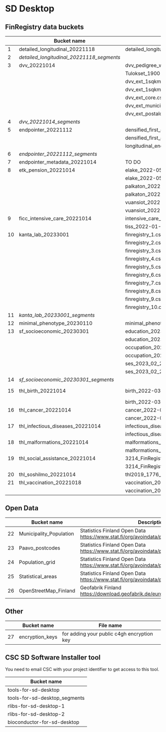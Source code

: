 # SD Desktop

## FinRegistry data buckets

| | Bucket name                               | File name                                                              |      |
|-- | ------                                    | ------                                                                 | ---  |
| 1 | detailed_longitudinal_20221118            | detailed_longitudinal_DF10_2022-11-11.csv                              |   |
| 2 | *detailed_longitudinal_20221118_segments* |                                                                        |   |
| 3 | dvv_20221014                              | dvv_pedigree_withfamid.20220501.tsv                                    |   |
| |                                           | Tulokset_1900-2010_tutkhenk_aviohist.txt.finreg_IDsp                   |   |
| |                                           | dvv_ext_1sqkm_2010.csv                                                 |   |
| |                                           | dvv_ext_1sqkm_2018.csv                                                 |   |
| |                                           | dvv_ext_core.csv                                                       |   |
| |                                           | dvv_ext_municip.csv                                                    |   |
| |                                           | dvv_ext_postalcode.csv                                                 |   |
| 4 | *dvv_20221014_segments*                   |                                                                        |   |
| 5 | endpointer_20221112                       | densified_first_events_DF10_no_omits_2022-09-20.feather                |   |
| |                                           | densified_first_events_DF10_no_omits_2022-09-20.txt                    |   |
| |                                           | longitudinal_endpoints_DF10_2022_09_29.txt.ALL.gz                      |   |
| 6 | *endpointer_20221112_segments*            |                                                                        |   |
| 7 | endpointer_metadata_20221014            | TO DO                                                                       |   |
| 8 | etk_pension_20221014                      | elake_2022-05-10.csv                                                   |   |
| |                                           | elake_2022-05-10.feather                                               |   |
| |                                           | palkaton_2022-05-10.csv                                                |   |
| |                                           | palkaton_2022-05-10.feather                                            |   |
| |                                           | vuansiot_2022-05-12.csv                                                |   |
| |                                           | vuansiot_2022-05-12.feather                                            |   |
| 9 | ficc_intensive_care_20221014              | intensive_care_2022-01-20.csv                                          |   |
| |                                           | tiss_2022-01-20.csv                                                    |   |
| 10 | kanta_lab_20233001                        | finregistry_1.csv.finreg_IDs.c4gh                                      |   |
| |                                           | finregistry_2.csv.finreg_IDs.c4gh                                      |   |
| |                                           | finregistry_3.csv.finreg_IDs.c4gh                                      |   |
| |                                           | finregistry_4.csv.finreg_IDs.c4gh                                      |   |
| |                                           | finregistry_5.csv.finreg_IDs.c4gh                                      |   |
| |                                           | finregistry_6.csv.finreg_IDs.c4gh                                      |   |
| |                                           | finregistry_7.csv.finreg_IDs.c4gh                                      |   |
| |                                           | finregistry_8.csv.finreg_IDs.c4gh                                      |   |
| |                                           | finregistry_9.csv.finreg_IDs.c4gh                                      |   |
| |                                           | finregistry_10.csv.finreg_IDs.c4gh                                     |   |
| 11 | *kanta_lab_20233001_segments*             |                                                                        |   |
| 12 | minimal_phenotype_20230110                | minimal_phenotype_20221216.csv                                         |   |
| 13 | sf_socioeconomic_20230301                 | education_2023-02-28.csv                                               |   |
| |                                           | education_2023-02-28.feather                                           |   |
| |                                           | occupation_2023_02_28.csv                                              |   |
| |                                           | occupation_2023_02_28.feather                                          |   |
| |                                           | ses_2023_02_28.csv                                                     |   |
| |                                           | ses_2023_02_28.feather                                                 |   |
| 14 | *sf_socioeconomic_20230301_segments*      |                                                                        |   |
| 15 | thl_birth_20221014                        | birth_2022-03-08.csv                                                   |csv2 type |
| |                                           | birth_2022-03-08.feather                                               |   |
| 16 | thl_cancer_20221014                       | cancer_2022-06-23.csv                                                  |   |
| |                                           | cancer_2022-06-23.feather                                              |   |
| 17 | thl_infectious_diseases_20221014          | infectious_diseases_2022-05-24.csv                                     |   |
| |                                           | infectious_diseases_2022-05-24.feather                                 |   |
| 18 | thl_malformations_20221014                | malformations_anomaly_2022-01-26.csv                                   |   |
||                                          | malformations_basic_2022-01-26.csv                                     |   |
| 19 |thl_social_assistance_20221014            | 3214_FinRegistry_puolisontoitu_MattssonHannele07122020.csv.finreg_IDsp |   |
||                                          | 3214_FinRegistry_toitu_MattssonHannele07122020.csv.finreg_IDsp         |   |
|20 |thl_soshilmo_20221014                     | thl2019_1776_soshilmo.csv.finreg_IDsp                                  |   |
|21 |thl_vaccination_20221018                  | vaccination_2022-05-10.csv                                             |   |
||                                          | vaccination_2022-05-10.feather                                         |   |

## Open Data

| | Bucket name                             | Description                                                                                 |
|-- | ------                                  | ------                                                                                      |
| 22 | Municipality_Population                 | Statistics Finland Open Data https://www.stat.fi/org/avoindata/paikkatietoaineistot_en.html | 
| 23 | Paavo_postcodes                         | Statistics Finland Open Data https://www.stat.fi/org/avoindata/paikkatietoaineistot_en.html |
| 24 | Population_grid                         | Statistics Finland Open Data https://www.stat.fi/org/avoindata/paikkatietoaineistot_en.html |
| 25 | Statistical_areas                       | Statistics Finland Open Data https://www.stat.fi/org/avoindata/paikkatietoaineistot_en.html |
| 26 | OpenStreetMap_Finland                   | Geofabrik Finland https://download.geofabrik.de/europe/finland.html                         |

## Other

|| Bucket name                             | File name                                                |
|--| ------                                  | ------                                                   |
| 27 | encryption_keys                         | for adding your public c4gh encryption key               | 

## CSC SD Software Installer tool

You need to email CSC with your project identifier to get access to this tool.

| Bucket name                             | 
| ------                                  | 
| tools-for-sd-desktop                    | 
| tools-for-sd-desktop_segments           | 
| rlibs-for-sd-desktop-1                  | 
| rlibs-for-sd-desktop-2                  | 
| bioconductor-for-sd-desktop             | 

<br/><br/>

<!--**Archived FinRegistry data buckets:**

| Bucket name                             | File name                                                |
| ------                                  | ------                                                   |
| minimal_phenotype_20221014              | TO DO                                                    | 
| sf_socioeconomic_20221124               | TO DO                                                    | 
| sf_socioeconomic_20221124_segments      | TO DO                                                    | -->
